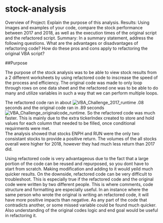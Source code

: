 # stock-analysis
Overview of Project: Explain the purpose of this analysis.
Results: Using images and examples of your code, compare the stock performance between 2017 and 2018, as well as the execution times of the original script and the refactored script.
Summary: In a summary statement, address the following questions.
What are the advantages or disadvantages of refactoring code?
How do these pros and cons apply to refactoring the original VBA script?


##Purpose

The purpose of the stock analysis was to be able to view stock results from a 2 different worksheets by using refactored code to inscrease the speed of the process and efficiency.  The original code was made to only loop through rows on one data sheet and the refactored one was to be able to do many and utilize variables in such a way that we can perform multiple loops.

The refactored code ran in about ![VBA_Challenge_2017_runtime](https://user-images.githubusercontent.com/44000986/145735052-965f37b3-fd5e-435a-8bb3-a997e7b21fa0.png)
 .08 seconds and the original code ran in .89 seconds ![VBA_Challenge_originalcode_runtime](https://user-images.githubusercontent.com/44000986/145735062-c4de7fef-02de-4216-aea8-da13d5408078.png).  So the refactored code was much faster.  This is mainly due to the extra tickerIndex created to store and hold values for each column that needed to be filled, once conditional requirments were met.  
The analysis showed that stocks ENPH and RUN were the only two consistant stocks to provide a positive return.  The volumes of the all stocks overall were higher for 2018, however they had much less return than 2017 did.  

Using refactored code is very advantageous due to the fact that a large portion of the code can be reused and repurposed, so you dont have to start from scratch.  Making modification and adding to it would yeild much quicker results.  On the downside, refactored code can be very difficult to troubleshoot.  This is especially true if the refactored code and the original code were written by two different people.  This is where comments, code structure and formatting are especially useful.  In an instance where the same person who wrote the original is writing an refactored code, it will have more positive impacts than negative.  As any part of the code that contradicts another, or some missed variable could be found much quicker.  Also understanding of the original codes logic and end goal would be useful in refactoring it.  
